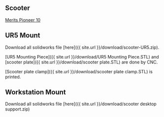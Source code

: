 ## Scooter
[Merits Pioneer 10](http://www.meritsusa.com/page/product_117.html)

## UR5 Mount
Download all solidworks file [here]({{ site.url }}/download/scooter-UR5.zip).

[UR5 Mounting Piece]({{ site.url }}/download/UR5 Mounting Piece.STL) and [scooter plate]({{ site.url }}/download/scooter plate.STL) are done by CNC.

[Scooter plate clamp]({{ site.url }}/download/scooter plate clamp.STL) is printed.

## Workstation Mount
Download all solidworks file [here]({{ site.url }}/download/scooter desktop support.zip)

